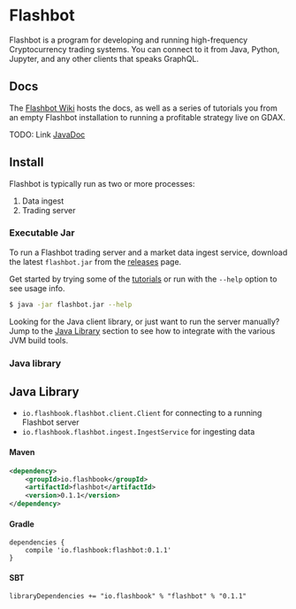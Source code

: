 # Flashbot

Flashbot is a program for developing and running high-frequency Cryptocurrency trading systems. You can connect to it from Java, Python, Jupyter, and any other clients that speaks GraphQL.

## Docs
The [Flashbot Wiki](https://github.com/flashbook/flashbot/wiki) hosts the docs, as well as a series of tutorials you from an empty Flashbot installation to running a profitable strategy live on GDAX.

TODO: Link
[JavaDoc]()

## Install
Flashbot is typically run as two or more processes:
1. Data ingest
2. Trading server

### Executable Jar
To run a Flashbot trading server and a market data ingest service, download the latest `flashbot.jar` from the [releases](https://github.com/flashbook/flashbot/releases) page.

Get started by trying some of the [tutorials](https://github.com/flashbook/flashbot#tutorials) or run with the `--help` option to see usage info.
```bash
$ java -jar flashbot.jar --help
```

Looking for the Java client library, or just want to run the server manually? Jump to the [Java Library](https://github.com/flashbook/flashbot#java-library) section to see how to integrate with the various JVM build tools.

### Java library
## Java Library
- `io.flashbook.flashbot.client.Client` for connecting to a running Flashbot server
- `io.flashbook.flashbot.ingest.IngestService` for ingesting data

#### Maven
```xml
<dependency>
    <groupId>io.flashbook</groupId>
    <artifactId>flashbot</artifactId>
    <version>0.1.1</version>
</dependency>
```

#### Gradle
```
dependencies {
    compile 'io.flashbook:flashbot:0.1.1'
}
```

#### SBT
```
libraryDependencies += "io.flashbook" % "flashbot" % "0.1.1"
```
